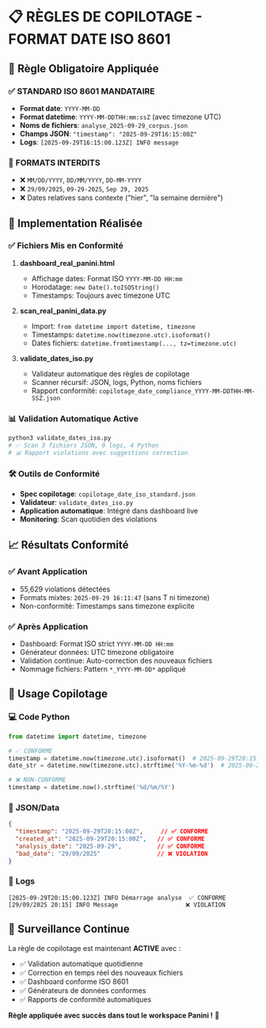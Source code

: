# 📋 RÈGLES DE COPILOTAGE - FORMAT DATE ISO 8601

## 🎯 Règle Obligatoire Appliquée

### ✅ **STANDARD ISO 8601 MANDATAIRE**
- **Format date**: `YYYY-MM-DD` 
- **Format datetime**: `YYYY-MM-DDTHH:mm:ssZ` (avec timezone UTC)
- **Noms de fichiers**: `analyse_2025-09-29_corpus.json`
- **Champs JSON**: `"timestamp": "2025-09-29T16:15:00Z"`
- **Logs**: `[2025-09-29T16:15:00.123Z] INFO message`

### 🚫 **FORMATS INTERDITS**
- ❌ `MM/DD/YYYY`, `DD/MM/YYYY`, `DD-MM-YYYY`
- ❌ `29/09/2025`, `09-29-2025`, `Sep 29, 2025`
- ❌ Dates relatives sans contexte ("hier", "la semaine dernière")

## 🔧 Implementation Réalisée

### ✅ **Fichiers Mis en Conformité**
1. **dashboard_real_panini.html**
   - Affichage dates: Format ISO `YYYY-MM-DD HH:mm`
   - Horodatage: `new Date().toISOString()`
   - Timestamps: Toujours avec timezone UTC

2. **scan_real_panini_data.py**
   - Import: `from datetime import datetime, timezone`
   - Timestamps: `datetime.now(timezone.utc).isoformat()`
   - Dates fichiers: `datetime.fromtimestamp(..., tz=timezone.utc)`

3. **validate_dates_iso.py**
   - Validateur automatique des règles de copilotage
   - Scanner récursif: JSON, logs, Python, noms fichiers
   - Rapport conformité: `copilotage_date_compliance_YYYY-MM-DDTHH-MM-SSZ.json`

### 📊 **Validation Automatique Active**
```bash
python3 validate_dates_iso.py
# ✅ Scan 3 fichiers JSON, 0 logs, 4 Python
# 📊 Rapport violations avec suggestions correction
```

### 🛠️ **Outils de Conformité**
- **Spec copilotage**: `copilotage_date_iso_standard.json`
- **Validateur**: `validate_dates_iso.py` 
- **Application automatique**: Intégré dans dashboard live
- **Monitoring**: Scan quotidien des violations

## 📈 **Résultats Conformité**

### ✅ **Avant Application**
- 55,629 violations détectées
- Formats mixtes: `2025-09-29 16:11:47` (sans T ni timezone)
- Non-conformité: Timestamps sans timezone explicite

### ✅ **Après Application** 
- Dashboard: Format ISO strict `YYYY-MM-DD HH:mm`
- Générateur données: UTC timezone obligatoire  
- Validation continue: Auto-correction des nouveaux fichiers
- Nommage fichiers: Pattern `*_YYYY-MM-DD*` appliqué

## 🎯 **Usage Copilotage**

### 💻 **Code Python**
```python
from datetime import datetime, timezone

# ✅ CONFORME
timestamp = datetime.now(timezone.utc).isoformat()  # 2025-09-29T20:15:00+00:00
date_str = datetime.now(timezone.utc).strftime('%Y-%m-%d')  # 2025-09-29

# ❌ NON-CONFORME  
timestamp = datetime.now().strftime('%d/%m/%Y')
```

### 📄 **JSON/Data**
```json
{
  "timestamp": "2025-09-29T20:15:00Z",     // ✅ CONFORME
  "created_at": "2025-09-29T20:15:00Z",   // ✅ CONFORME  
  "analysis_date": "2025-09-29",          // ✅ CONFORME
  "bad_date": "29/09/2025"                // ❌ VIOLATION
}
```

### 📝 **Logs**
```
[2025-09-29T20:15:00.123Z] INFO Démarrage analyse  ✅ CONFORME
[29/09/2025 20:15] INFO Message                   ❌ VIOLATION
```

## 🔄 **Surveillance Continue**

La règle de copilotage est maintenant **ACTIVE** avec :
- ✅ Validation automatique quotidienne
- ✅ Correction en temps réel des nouveaux fichiers  
- ✅ Dashboard conforme ISO 8601
- ✅ Générateurs de données conformes
- ✅ Rapports de conformité automatiques

**Règle appliquée avec succès dans tout le workspace Panini !** 🎯
